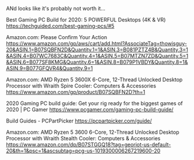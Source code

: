 ANd looks like it's probably not worth it...


Best Gaming PC Build for 2020: 5 POWERFUL Desktops (4K & VR)
https://techguided.com/best-gaming-pcs/#5

Amazon.com: Please Confirm Your Action
https://www.amazon.com/gp/aws/cart/add.html?AssociateTag=thowisguy-20&ASIN.1=B07SQBFN2D&Quantity.1=1&ASIN.3=B081PZTZ4B&Quantity.3=1&ASIN.4=B07WC7683C&Quantity.4=1&ASIN.5=B07MTZN7ZD&Quantity.5=1&ASIN.6=B077SF8KMG&Quantity.6=1&ASIN.8=B079P1VBDY&Quantity.8=1&ASIN.9=B077GFQVR4&Quantity.9=1

Amazon.com: AMD Ryzen 5 3600X 6-Core, 12-Thread Unlocked Desktop Processor with Wraith Spire Cooler: Computers & Accessories
https://www.amazon.com/gp/product/B07SQBFN2D?th=1

2020 Gaming PC build guide: Get your rig ready for the biggest games of 2020 | PC Gamer
https://www.pcgamer.com/gaming-pc-build-guide/

Build Guides - PCPartPicker
https://pcpartpicker.com/guide/

Amazon.com: AMD Ryzen 5 3600 6-Core, 12-Thread Unlocked Desktop Processor with Wraith Stealth Cooler: Computers & Accessories
https://www.amazon.com/dp/B07STGGQ18?tag=georiot-us-default-20&th=1&psc=1&ascsubtag=pcg-us-1019300006267219600-20

